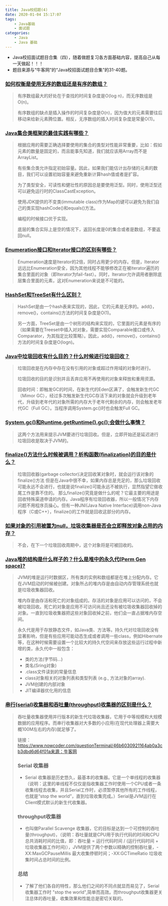 ```yaml
---
title: Java校招题(4)
date: 2020-01-04 15:17:07
tags:
	- Java基础
	- 面试题
categories:
	- Java
	- Java 基础
---
```


* Java校招面试题目合集（四），随着做题复习各方面基础内容，提高自己从每一天做起！！！
* 题目来源与“牛客网”的“Java校招面试题目合集”的31-40题。

<!-- more -->

### [ 如何权衡是使用无序的数组还是有序的数组？ ](https://www.nowcoder.com/ta/review-java/review?query=&asc=true&order=&page=31)

> 有序数组最大的好处在于查找的时间复杂度是O(log n)，而无序数组是O(n)。
>
> 有序数组的缺点是插入操作的时间复杂度是O(n)，因为值大的元素需要往后移动来给新元素腾位置。相反，无序数组的插入时间复杂度是常量O(1)。 

### [ Java集合类框架的最佳实践有哪些？ ](https://www.nowcoder.com/ta/review-java/review?query=&asc=true&order=&page=32)

> 根据应用的需要正确选择要使用的集合的类型对性能非常重要，比如：假如元素的数量是固定的，而且能事先知道，我们就应该用Array而不是ArrayList。
>
> 有些集合类允许指定初始容量。因此，如果我们能估计出存储的元素的数目，我们可以设置初始容量来避免重新计算hash值或者是扩容。
>
> 为了类型安全，可读性和健壮性的原因总是要使用泛型。同时，使用泛型还可以避免运行时的ClassCastException。
>
> 使用JDK提供的不变类(immutable class)作为Map的键可以避免为我们自己的类实现hashCode()和equals()方法。
>
> 编程的时候接口优于实现。
>
> 底层的集合实际上是空的情况下，返回长度是0的集合或者是数组，不要返回null。 

### [ Enumeration接口和Iterator接口的区别有哪些？ ](https://www.nowcoder.com/ta/review-java/review?query=&asc=true&order=&page=33)

> Enumeration速度是Iterator的2倍，同时占用更少的内存。但是，Iterator远远比Enumeration安全，因为其他线程不能够修改正在被iterator遍历的集合里面的对象（即Iterator为fail-fast）。同时，Iterator允许调用者删除底层集合里面的元素，这对Enumeration来说是不可能的。 

### [ HashSet和TreeSet有什么区别？ ](https://www.nowcoder.com/ta/review-java/review?query=&asc=true&order=&page=34)

> HashSet是由一个hash表来实现的，因此，它的元素是无序的。add()，remove()，contains()方法的时间复杂度是O(1)。
>
> 另一方面，TreeSet是由一个树形的结构来实现的，它里面的元素是有序的（如果需要在Treeset中插入对对象，需要实现Comparable接口或传入Comparator，为其指定比较策略）。因此，add()，remove()，contains()方法的时间复杂度是O(logn)。

### [Java中垃圾回收有什么目的？什么时候进行垃圾回收？]( https://www.nowcoder.com/ta/review-java/review?query=&asc=true&order=&page=35 )

> 垃圾回收是在内存中存在没有引用的对象或超过作用域的对象时进行。
>
> 垃圾回收的目的是识别并且丢弃应用不再使用的对象来释放和重用资源。
>
> 回收时间：即触发GC的时间，在新生代的Eden区满了，会触发新生代GC（Mimor    GC），经过多次触发新生代GC存活下来的对象就会升级到老年代，升级到老年代的对象所需的内存大于老年代剩余的内存，则会触发老年代GC（Full    GC）。当程序调用System.gc()时也会触发Full GC。

### [System.gc()和Runtime.getRuntime().gc();会做什么事情？]( https://www.nowcoder.com/ta/review-java/review?query=&asc=true&order=&page=36 )

> 这两个方法用来提示JVM要进行垃圾回收。但是，立即开始还是延迟进行垃圾回收是取决于JVM的。

### [finalize()方法什么时候被调用？析构函数(finalization)的目的是什么？]( https://www.nowcoder.com/ta/review-java/review?query=&asc=true&order=&page=37 )

> 垃圾回收器(garbage collector)决定回收某对象时，就会运行该对象的finalize()方法 但是在Java中很不幸，如果内存总是充足的，那么垃圾回收可能永远不会进行，也就是说finalize()可能永远不被执行，显然指望它做收尾工作是靠不住的。 那么finalize()究竟是做什么的呢？它最主要的用途是回收特殊渠道申请的内存。Java程序有垃圾回收器，所以一般情况下内存问题不用程序员操心。但有一种JNI(Java Native Interface)调用non-Java程序（C或C++），finalize()的工作就是回收这部分的内存。 

### [如果对象的引用被置为null，垃圾收集器是否会立即释放对象占用的内存？]( https://www.nowcoder.com/ta/review-java/review?query=&asc=true&order=&page=38 )

> 不会，在下一个垃圾回收周期中，这个对象将是可被回收的。

### [ Java堆的结构是什么样子的？什么是堆中的永久代(Perm Gen space)? ](https://www.nowcoder.com/ta/review-java/review?query=&asc=true&order=&page=39)

> JVM的堆是运行时数据区，所有类的实例和数组都是在堆上分配内存。它在JVM启动的时候被创建。对象所占的堆内存是由自动内存管理系统也就是垃圾收集器回收。
>
> 堆内存是由存活和死亡的对象组成的。存活的对象是应用可以访问的，不会被垃圾回收。死亡的对象是应用不可访问尚且还没有被垃圾收集器回收掉的对象。一直到垃圾收集器把这些对象回收掉之前，他们会一直占据堆内存空间。  
>
> 永久代是用于存放静态文件，如Java类、方法等。持久代对垃圾回收没有显著影响，但是有些应用可能动态生成或者调用一些class，例如Hibernate  等，在这种时候需要设置一个比较大的持久代空间来存放这些运行过程中新增的类，永久代中一般包含： 
>
> -    类的方法(字节码...)  
> -    类名(Sring对象)  
> -    .class文件读到的常量信息  
> -    class对象相关的对象列表和类型列表 (e.g., 方法对象的array).  
> -    JVM创建的内部对象  
> -    JIT编译器优化用的信息 

### [ 串行(serial)收集器和吞吐量(throughput)收集器的区别是什么？ ](https://www.nowcoder.com/ta/review-java/review?query=&asc=true&order=&page=40)

> 吞吐量收集器使用并行版本的新生代垃圾收集器，它用于中等规模和大规模数据的应用程序。而串行收集器对大多数的小应用(在现代处理器上需要大概100M左右的内存)就足够了。 
>
> 链接：https://www.nowcoder.com/questionTerminal/46b6030921164ab0a3cb3dbd6d64f01a来源：牛客网
>
> ### Serial 收集器
>
> - Serial 收集器是历史悠久，最基本的收集器。它是一个单线程的收集器（说明：这里的单线程不仅仅是指收集器工作时使用一个CPU或者一条收集线程去收集，并且Serial工作时，必须暂停其他所有的工作线程，也就是“stop the world”，直到垃圾收集完成。）Serial是JVM运行在Client模式默认的新生代收集器。
>
> ### throughput收集器
>
> - 也叫做Parallel Scavenge 收集器，它的目标是达到一个可控制的吞吐量(throughput)，（说明：吞吐量就是CPU用于执行代码的时间和CPU总共消耗时间的比值，即：吞吐量 = 运行代码时间 / (运行代码时间 + 垃圾收集器工作时间)），JVM提供了两个参数以精确的控制吞吐量，-XX:MaxGCPauseMillis 最大收集停顿时间；-XX:GCTimeRatio 垃圾收集时间占总时间的比例。
>
> ### 总结
>
> - 了解了他们各自的特性，那么他们之间的不同点就显而易见了，Serial收集器工作时 "stop the world",简单而高效。而throughput收集器更关注总体的吞吐量，收集效果和性能总是密切关联的。
